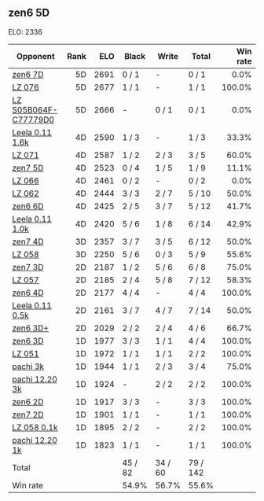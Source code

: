 ## zen6 5D ##

ELO: 2336

Opponent | Rank | ELO | Black | Write | Total | Win rate
---------|-----:|----:|-------|-------|-------|-------:
[zen6 7D](zen6%207D.md) | 5D | 2691 | 0 / 1 | - | 0 / 1 | 0.0%
[LZ 076](LZ%20076.md) | 5D | 2677 | 1 / 1 | - | 1 / 1 | 100.0%
[LZ S05B064F-C77779D0](LZ%20S05B064F-C77779D0.md) | 5D | 2666 | - | 0 / 1 | 0 / 1 | 0.0%
[Leela 0.11 1.6k](Leela%200.11%201.6k.md) | 4D | 2590 | 1 / 3 | - | 1 / 3 | 33.3%
[LZ 071](LZ%20071.md) | 4D | 2587 | 1 / 2 | 2 / 3 | 3 / 5 | 60.0%
[zen7 5D](zen7%205D.md) | 4D | 2523 | 0 / 4 | 1 / 5 | 1 / 9 | 11.1%
[LZ 066](LZ%20066.md) | 4D | 2461 | 0 / 2 | - | 0 / 2 | 0.0%
[LZ 062](LZ%20062.md) | 4D | 2444 | 3 / 3 | 2 / 7 | 5 / 10 | 50.0%
[zen6 6D](zen6%206D.md) | 4D | 2425 | 2 / 5 | 3 / 7 | 5 / 12 | 41.7%
[Leela 0.11 1.0k](Leela%200.11%201.0k.md) | 4D | 2420 | 5 / 6 | 1 / 8 | 6 / 14 | 42.9%
[zen7 4D](zen7%204D.md) | 3D | 2357 | 3 / 7 | 3 / 5 | 6 / 12 | 50.0%
[LZ 058](LZ%20058.md) | 3D | 2250 | 5 / 6 | 0 / 3 | 5 / 9 | 55.6%
[zen7 3D](zen7%203D.md) | 2D | 2187 | 1 / 2 | 5 / 6 | 6 / 8 | 75.0%
[LZ 057](LZ%20057.md) | 2D | 2185 | 2 / 4 | 5 / 8 | 7 / 12 | 58.3%
[zen6 4D](zen6%204D.md) | 2D | 2177 | 4 / 4 | - | 4 / 4 | 100.0%
[Leela 0.11 0.5k](Leela%200.11%200.5k.md) | 2D | 2161 | 3 / 7 | 4 / 7 | 7 / 14 | 50.0%
[zen6 3D+](zen6%203D+.md) | 2D | 2029 | 2 / 2 | 2 / 4 | 4 / 6 | 66.7%
[zen6 3D](zen6%203D.md) | 1D | 1977 | 3 / 3 | 1 / 1 | 4 / 4 | 100.0%
[LZ 051](LZ%20051.md) | 1D | 1972 | 1 / 1 | 1 / 1 | 2 / 2 | 100.0%
[pachi 3k](pachi%203k.md) | 1D | 1944 | 1 / 1 | 2 / 3 | 3 / 4 | 75.0%
[pachi 12.20 3k](pachi%2012.20%203k.md) | 1D | 1924 | - | 2 / 2 | 2 / 2 | 100.0%
[zen6 2D](zen6%202D.md) | 1D | 1917 | 3 / 3 | - | 3 / 3 | 100.0%
[zen7 2D](zen7%202D.md) | 1D | 1901 | 1 / 1 | - | 1 / 1 | 100.0%
[LZ 058 0.1k](LZ%20058%200.1k.md) | 1D | 1895 | 2 / 2 | - | 2 / 2 | 100.0%
[pachi 12.20 1k](pachi%2012.20%201k.md) | 1D | 1823 | 1 / 1 | - | 1 / 1 | 100.0%
Total | | | 45 / 82 | 34 / 60 | 79 / 142 | 
Win rate| | | 54.9% | 56.7% | 55.6% | 
